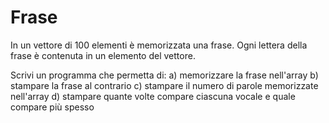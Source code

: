 # Frase

In un vettore di 100 elementi è memorizzata una frase.
Ogni lettera della frase è contenuta in un elemento del vettore.

Scrivi un programma che permetta di: 
a) memorizzare la frase nell'array
b) stampare la frase al contrario
c) stampare il numero di parole memorizzate nell'array
d) stampare quante volte compare ciascuna vocale  e quale compare più spesso
